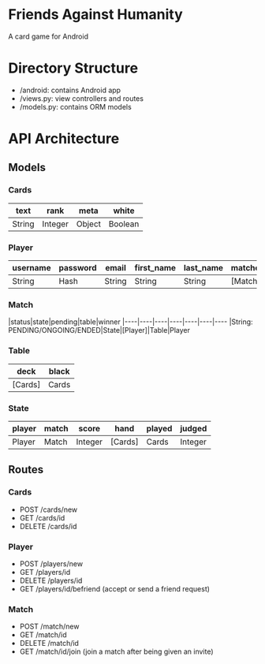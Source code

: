 # Friends Against Humanity
A card game for Android

# Directory Structure
- /android: contains Android app
- /views.py: view controllers and routes
- /models.py: contains ORM models

# API Architecture
## Models
### Cards
|text|rank|meta|white
|----|----|----|----
|String|Integer|Object|Boolean

### Player
|username|password|email|first_name|last_name|matches|friends|wins|losses
|----|----|----|----|----|----|----|----|----
|String|Hash|String|String|String|[Match]|[Player]|Integer|Integer

### Match
|status|state|pending|table|winner
|----|----|----|----|----|----|----
|String: PENDING/ONGOING/ENDED|State|[Player]|Table|Player

### Table
|deck|black
|----|----
|[Cards]|Cards

### State
|player|match|score  |hand   |played|judged |
|------|-----|-------|-------|------|-------|
|Player|Match|Integer|[Cards]|Cards |Integer|

## Routes
### Cards
- POST /cards/new
- GET /cards/id
- DELETE /cards/id

### Player
- POST /players/new
- GET /players/id
- DELETE /players/id
- GET /players/id/befriend (accept or send a friend request)

### Match
- POST /match/new
- GET /match/id
- DELETE /match/id
- GET /match/id/join (join a match after being given an invite)

